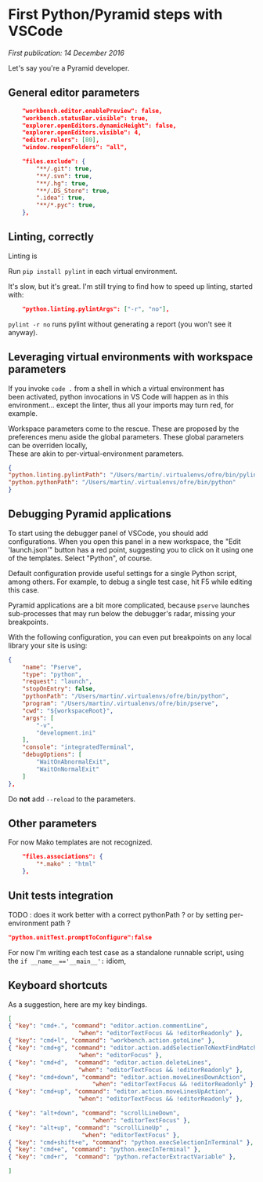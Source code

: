 # First Python/Pyramid steps with VSCode

*First publication: 14 December 2016*

Let's say you're a Pyramid developer. 

## General editor parameters




```json
    "workbench.editor.enablePreview": false,
    "workbench.statusBar.visible": true,
    "explorer.openEditors.dynamicHeight": false,
    "explorer.openEditors.visible": 4,
    "editor.rulers": [80],
    "window.reopenFolders": "all",
```


```json
    "files.exclude": {
        "**/.git": true,
        "**/.svn": true,
        "**/.hg": true,
        "**/.DS_Store": true,
        ".idea": true,
        "**/*.pyc": true,
    },
```




## Linting, correctly

Linting is 

Run `pip install pylint` in each virtual environment.

It's slow, but it's great. 
I'm still trying to find how to speed up linting, 
started with:

```json
    "python.linting.pylintArgs": ["-r", "no"],
```

`pylint -r no` runs pylint without generating a report (you won't see it anyway). 

## Leveraging virtual environments with workspace parameters 

If you invoke `code .` from a shell in which a virtual environment has  
been activated, python invocations in VS Code will happen as in this 
environment... except the linter, thus all your imports may turn red, for example.

Workspace parameters come to the rescue. 
These are proposed by the preferences menu aside the global parameters. 
These global parameters can be overriden locally,  
These are akin to per-virtual-environment parameters. 

```json
{
"python.linting.pylintPath": "/Users/martin/.virtualenvs/ofre/bin/pylint",
"python.pythonPath": "/Users/martin/.virtualenvs/ofre/bin/python"
}
```


## Debugging Pyramid applications

To start using the debugger panel of VSCode, you should add configurations.
When you open this panel in a new workspace, the "Edit 'launch.json'" button 
has a red point, suggesting you to click on it using one of the templates. 
Select "Python", of course.

Default configuration provide useful settings for a single Python script, 
among others. For example, to debug a single test case, hit F5 while editing 
this case. 

Pyramid applications are a bit more complicated, because `pserve` launches 
sub-processes that may run below the debugger's radar, missing your breakpoints. 

With the following configuration, you can even put breakpoints on any local 
library your site is using:

```json
{
    "name": "Pserve",
    "type": "python",
    "request": "launch",
    "stopOnEntry": false,
    "pythonPath": "/Users/martin/.virtualenvs/ofre/bin/python",
    "program": "/Users/martin/.virtualenvs/ofre/bin/pserve",
    "cwd": "${workspaceRoot}",
    "args": [
        "-v",
        "development.ini"
    ],
    "console": "integratedTerminal",
    "debugOptions": [
        "WaitOnAbnormalExit",
        "WaitOnNormalExit"
    ]
},
```

Do **not** add `--reload` to the parameters. 

## Other parameters

For now Mako templates are not recognized. 

```json
    "files.associations": {
        "*.mako" : "html"
    },
```

## Unit tests integration

TODO : does it work better with a correct pythonPath ? 
or by setting per-environment path ?

```json
"python.unitTest.promptToConfigure":false
```

For now I'm writing each test case as a standalone runnable script, 
using the `if __name__=='__main__':` idiom, 

## Keyboard shortcuts

As a suggestion, here are my key bindings.

```json
[
{ "key": "cmd+.", "command": "editor.action.commentLine",
                    "when": "editorTextFocus && !editorReadonly" },
{ "key": "cmd+l", "command": "workbench.action.gotoLine" },
{ "key": "cmd+g", "command": "editor.action.addSelectionToNextFindMatch",
                    "when": "editorFocus" },
{ "key": "cmd+d",  "command": "editor.action.deleteLines",
                    "when": "editorTextFocus && !editorReadonly" },
{ "key": "cmd+down", "command": "editor.action.moveLinesDownAction",
                        "when": "editorTextFocus && !editorReadonly" },
{ "key": "cmd+up", "command": "editor.action.moveLinesUpAction",
                    "when": "editorTextFocus && !editorReadonly" },

{ "key": "alt+down", "command": "scrollLineDown",
                        "when": "editorTextFocus" },
{ "key": "alt+up", "command": "scrollLineUp" ,
                     "when": "editorTextFocus" },
{ "key": "cmd+shift+e", "command": "python.execSelectionInTerminal" },
{ "key": "cmd+e", "command": "python.execInTerminal" },
{ "key": "cmd+r",  "command": "python.refactorExtractVariable" },

]
```